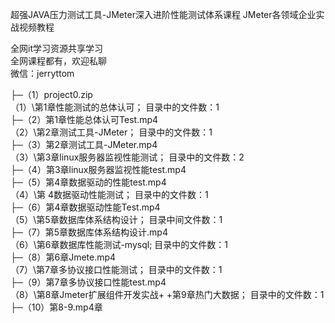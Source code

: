 超强JAVA压力测试工具-JMeter深入进阶性能测试体系课程 JMeter各领域企业实战视频教程

全网it学习资源共享学习<br>全网课程都有，欢迎私聊<br>微信：jerryttom<br>

├─（1）project0.zip<br> （1）\第1章性能测试的总体认可； 目录中的文件数：1<br> ├─（2）第1章性能总体认可Test.mp4<br> （2）\第2章测试工具-JMeter； 目录中的文件数：1<br> ├─（3）第2章测试工具-JMeter.mp4<br> （3）\第3章linux服务器监视性能测试； 目录中的文件数：2<br> ├─（4）第3章linux服务器监视性能test.mp4<br> ├─（5）第4章数据驱动的性能test.mp4<br> （4）\第 4数据驱动性能测试； 目录中的文件数：1<br> ├─（6）第4章数据驱动性能Test.mp4<br> （5）\第5章数据库体系结构设计； 目录中间文件数：1<br> ├─（7）第5章数据库体系结构设计.mp4<br> （6）\第6章数据库性能测试-mysql; 目录中的文件数：1<br> ├─（8）第6章Jmete.mp4<br> （7）\第7章多协议接口性能测试； 目录中的文件数：1<br> ├─（9）第7章多协议接口性能test.mp4<br> （8）\第8章Jmeter扩展组件开发实战+ +第9章热门大数据； 目录中的文件数：1<br> ├─（10）第8-9.mp4章